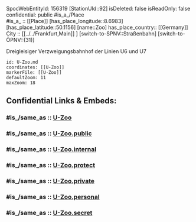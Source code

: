 ﻿---
location:
- 50.1156
- 8.6983
mapmarker: subway
mapzoom:
- 8
- 18
tags:
- geo/station/subway
type: Station
---

SpocWebEntityId: 156319
[StationUId::92] 
isDeleted: false
isReadOnly: false
confidential: public
#is_a_/Place  
#is_a_ :: [[Place]] 
[has_place_longitude::8.6983] 
[has_place_latitude::50.1156] 
[name::Zoo] 
has_place_country:: [[Germany]]  
City :: [[../../Frankfurt,Main]] ] 
[switch-to-SPNV::Straßenbahn] 
[switch-to-ÖPNV::(31)] 

Dreigleisiger Verzweigungsbahnhof der Linien U6 und U7

```leaflet
id: U-Zoo.md
coordinates: [[U-Zoo]] 
markerFile: [[U-Zoo]] 
defaultZoom: 11 
maxZoom: 18
```


## Confidential Links & Embeds: 

### #is_/same_as :: [U-Zoo](U-Zoo.md) 

### #is_/same_as :: [U-Zoo.public](/_public/Earth/Continent/Europe/Europe~Central/Germany/Germany~West/Hessen/counties~Hessen/Frankfurt~Main/Stations-FFM~U/U-Zoo.public.md) 

### #is_/same_as :: [U-Zoo.internal](/_internal/Earth/Continent/Europe/Europe~Central/Germany/Germany~West/Hessen/counties~Hessen/Frankfurt~Main/Stations-FFM~U/U-Zoo.internal.md) 

### #is_/same_as :: [U-Zoo.protect](/_protect/Earth/Continent/Europe/Europe~Central/Germany/Germany~West/Hessen/counties~Hessen/Frankfurt~Main/Stations-FFM~U/U-Zoo.protect.md) 

### #is_/same_as :: [U-Zoo.private](/_private/Earth/Continent/Europe/Europe~Central/Germany/Germany~West/Hessen/counties~Hessen/Frankfurt~Main/Stations-FFM~U/U-Zoo.private.md) 

### #is_/same_as :: [U-Zoo.personal](/_personal/Earth/Continent/Europe/Europe~Central/Germany/Germany~West/Hessen/counties~Hessen/Frankfurt~Main/Stations-FFM~U/U-Zoo.personal.md) 

### #is_/same_as :: [U-Zoo.secret](/_secret/Earth/Continent/Europe/Europe~Central/Germany/Germany~West/Hessen/counties~Hessen/Frankfurt~Main/Stations-FFM~U/U-Zoo.secret.md)

